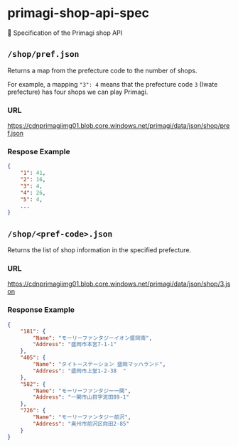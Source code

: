 # primagi-shop-api-spec
📄 Specification of the Primagi shop API

## `/shop/pref.json`

Returns a map from the prefecture code to the number of shops.

For example, a mapping `"3": 4` means that the prefecture code `3` (Iwate prefecture) has four shops we can play Primagi.

### URL

https://cdnprimagiimg01.blob.core.windows.net/primagi/data/json/shop/pref.json

### Respose Example

```json
{
    "1": 41,
    "2": 16,
    "3": 4,
    "4": 26,
    "5": 4,
    ...
}
```

## `/shop/<pref-code>.json`

Returns the list of shop information in the specified prefecture.

### URL

https://cdnprimagiimg01.blob.core.windows.net/primagi/data/json/shop/3.json

### Response Example

```json
{
    "181": {
        "Name": "モーリーファンタジーイオン盛岡南",
        "Address": "盛岡市本宮7-1-1"
    },
    "405": {
        "Name": "タイトーステーション 盛岡マッハランド",
        "Address": "盛岡市上堂1-2-38  "
    },
    "582": {
        "Name": "モーリーファンタジー一関",
        "Address": "一関市山目字泥田89-1"
    },
    "726": {
        "Name": "モーリーファンタジー前沢",
        "Address": "奥州市前沢区向田2-85"
    }
}
```
